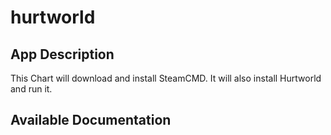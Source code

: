 # hurtworld

## App Description

This Chart will download and install SteamCMD. It will also install Hurtworld and run it.

## Available Documentation

